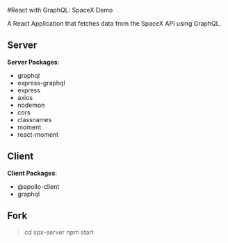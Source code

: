 #React with GraphQL: SpaceX Demo

A React Application that fetches data from the SpaceX API using GraphQL. 

## Server

**Server Packages**:

* graphql
* express-graphql
* express
* axios
* nodemon
* cors
* classnames
* moment
* react-moment

## Client

**Client Packages**:

* @apollo-client
* graphql

## Fork

> cd spx-server npm start

<br><br>

